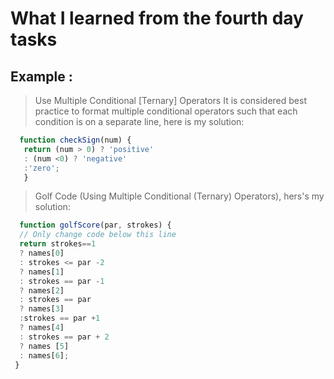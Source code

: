 # What I learned from the fourth day tasks
## Example :
> Use Multiple Conditional [Ternary] Operators
   It is considered best practice to format multiple conditional operators such that each condition is on a separate line,
   here is my solution:
   ```javascript
     function checkSign(num) {
      return (num > 0) ? 'positive'
      : (num <0) ? 'negative'
      :'zero';
      }

   ```
> Golf Code
 (Using Multiple Conditional (Ternary) Operators), hers's my solution:
```javascript
  function golfScore(par, strokes) {
  // Only change code below this line
  return strokes==1 
  ? names[0]
  : strokes <= par -2 
  ? names[1]
  : strokes == par -1 
  ? names[2]
  : strokes == par 
  ? names[3]
  :strokes == par +1 
  ? names[4]
  : strokes == par + 2 
  ? names [5]
  : names[6];
 }

```
   
